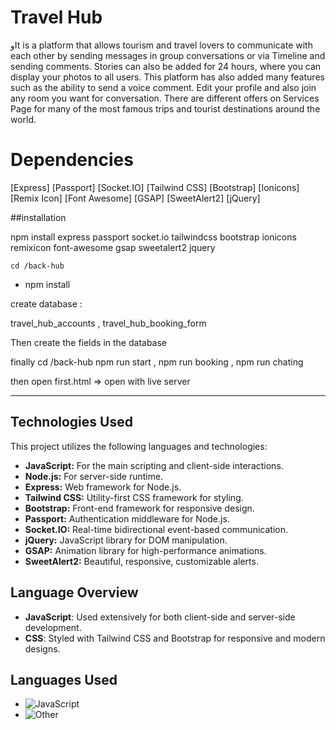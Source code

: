 # Travel Hub 

وIt is a platform that allows tourism and travel lovers to communicate with each other by sending messages in group conversations or via Timeline and sending comments. Stories can also be added for 24 hours, where you can display your photos to all users. This platform has also added many features such as the ability to send a voice comment. Edit your profile and also join any room you want for conversation. There are different offers on Services Page for many of the most famous trips and tourist destinations around the world.

# Dependencies
[Express]
[Passport]
[Socket.IO]
[Tailwind CSS]
[Bootstrap]
[Ionicons]
[Remix Icon]
[Font Awesome]
[GSAP]
[SweetAlert2]
[jQuery]


  

   ##installation 
   
   npm install express passport socket.io tailwindcss bootstrap ionicons remixicon font-awesome gsap sweetalert2 jquery
   
    cd /back-hub
* npm install

create database :

travel_hub_accounts , 
travel_hub_booking_form 

Then create the fields in the database

finally 
cd /back-hub
npm run start ,
npm run booking ,
npm run chating 

then open first.html => open with live server
___________________________________________________________________________________________________________________________________________________________________________________
## Technologies Used

This project utilizes the following languages and technologies:

- **JavaScript:** For the main scripting and client-side interactions.
- **Node.js:** For server-side runtime.
- **Express:** Web framework for Node.js.
- **Tailwind CSS:** Utility-first CSS framework for styling.
- **Bootstrap:** Front-end framework for responsive design.
- **Passport:** Authentication middleware for Node.js.
- **Socket.IO:** Real-time bidirectional event-based communication.
- **jQuery:** JavaScript library for DOM manipulation.
- **GSAP:** Animation library for high-performance animations.
- **SweetAlert2:** Beautiful, responsive, customizable alerts.

## Language Overview

- **JavaScript**: Used extensively for both client-side and server-side development.
- **CSS**: Styled with Tailwind CSS and Bootstrap for responsive and modern designs.

## Languages Used

- ![JavaScript](https://img.shields.io/badge/JavaScript-99.6%25-yellow)
- ![Other](https://img.shields.io/badge/Other-0.4%25-lightgrey)



